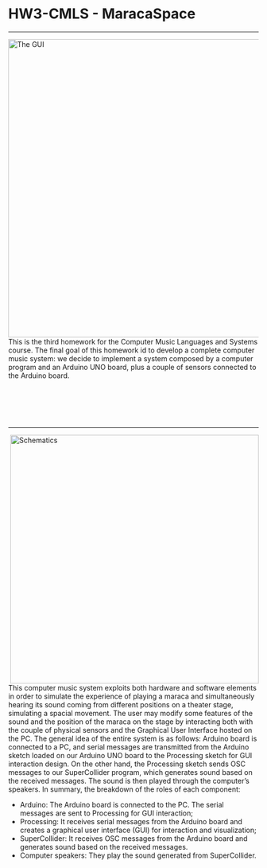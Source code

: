 # HW3-CMLS - MaracaSpace

<hr>

<img align="left" src="https://github.com/andre3pazo/HW3-CMLS/assets/89461273/15447dbe-e8c2-4650-9227-208e279d383d" alt="The GUI" width="600" height="whatever">

This is the third homework for the Computer Music Languages and Systems
course. The final goal of this homework id to develop a complete computer music system: we
decide to implement a system composed by a computer program and an Arduino UNO board,
plus a couple of sensors connected to the Arduino board.

<br />
<br />
<br />
<br />

<hr>

<img align="right" src="https://github.com/andre3pazo/HW3-CMLS/assets/89461273/86f871e1-edb6-458a-88bf-b1c4b8c0adee" alt="Schematics" width="500" height="whatever">

This computer music system exploits both hardware and software elements in order to simulate the
experience of playing a maraca and simultaneously hearing its sound coming from different positions
on a theater stage, simulating a spacial movement.
The user may modify some features of the sound and the position of the maraca on the stage by
interacting both with the couple of physical sensors and the Graphical User Interface hosted on the
PC.
The general idea of the entire system is as follows: Arduino board is connected to a PC, and
serial messages are transmitted from the Arduino sketch loaded on our Arduino UNO board to the
Processing sketch for GUI interaction design. On the other hand, the Processing sketch sends OSC
messages to our SuperCollider program, which generates sound based on the received messages. The
sound is then played through the computer’s speakers.
In summary, the breakdown of the roles of each component:
* Arduino: The Arduino board is connected to the PC. The serial messages are sent to Processing
for GUI interaction;
* Processing: It receives serial messages from the Arduino board and creates a graphical user
interface (GUI) for interaction and visualization;
* SuperCollider: It receives OSC messages from the Arduino board and generates sound based on
the received messages.
* Computer speakers: They play the sound generated from SuperCollider.

